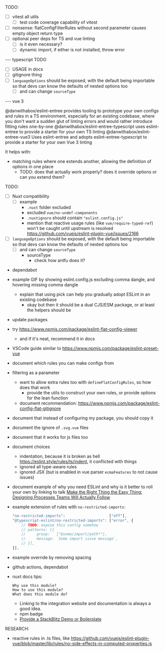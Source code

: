 TODO:
- [ ] vitest all utils
    - [ ] test code coverage capability of vitest
- [ ] nonsense: flatConfigFilterRules without second parameter causes empty object return type
- [ ] optional peer deps for TS and vue linting
    - [ ] is it even necessary?
    - [ ] dynamic import, if either is not installed, throw error

--- typescript
TODO
- [ ] USAGE in docs
- [ ] gitignore thing
- [ ] `languageOptions` should be exposed, with the default being importable so that devs can know the defaults of nested options too
    - [ ] and can change `sourceType`

--- vue 3

@danwithabox/eslint-entree
    provides tooling to prototype your own configs and rules in a TS environment, especially for an existing codebase, where you don't want a sudden glut of linting errors and would rather introduce fitting rules one-by-one
@danwithabox/eslint-entree-typescript
    uses eslint-entree to provide a starter for your own TS linting
@danwithabox/eslint-entree-vue3
    Uses eslint-entree and adopts eslint-entree-typescript to provide a starter for your own Vue 3 linting

It helps with:
- matching rules where one extends another, allowing the definition of options in one place
    - TODO: does that actually work properly? does it override options or can you extend them?

TODO:
- [ ] Nuxt compatibility
    - [ ] example
        - `.nuxt` folder excluded
        - excluded `vue/no-undef-components`
        - `.nuxtignore` should contain `"eslint.config.js"`
        - mention that reactive usage rules (like `vue/require-typed-ref`) won't be caught until upstream is resolved https://github.com/vuejs/eslint-plugin-vue/issues/2166
- [ ] `languageOptions` should be exposed, with the default being importable so that devs can know the defaults of nested options too
    - [ ] and can change `sourceType`
        - sourceType
            - check how antfu does it?
- dependabot
- example GIF by showing eslint.config.js excluding comma dangle, and hovering missing comma dangle
    - explain that using pick can help you gradually adopt ESLint in an existing codebase
        - okay but then it should be a dual CJS/ESM package, or at least the helpers should be
- update packages
- try https://www.npmjs.com/package/eslint-flat-config-viewer
    - and if it's neat, recommend it in docs
- VSCode guide similar to https://www.npmjs.com/package/eslint-preset-vue
- document which rules you can make configs from
- filtering as a parameter
    - want to allow extra rules too with `defineFlatConfigRules`, so how does that work
        - provide the utils to construct your own rules, or provide options for the lean function
    - document recommendation: https://www.npmjs.com/package/eslint-config-flat-gitignore
- document that instead of configuring my package, you should copy it
- document the ignore of `.svg.vue` files
- document that it works for js files too
- document choices
    - indentation, because it is broken as hell https://eslint.style/rules/ts/indent, it conflicted with things
    - ignored all type-aware rules
    - ignored JSX (but is enabled in vue parser `ecmaFeatures` to not cause issues)
- document example of why you need ESLint and why is it better to roll your own by linking to talk [Make the Right Thing the Easy Thing: Designing Processes Teams Will Actually Follow](https://www.youtube.com/watch?v=xqT8e6_yzLg)
- example extension of rules with `no-restricted-imports`:
    ```js
    "no-restricted-imports":                    ["off"],
    "@typescript-eslint/no-restricted-imports": ["error", {
        // TODO: expose this config somehow
        // patterns: [{
        //     group:   ["@some/import/path*"],
        //     message: `Some import issue message`,
        // }],
    }],
    ```
- example override by removing spacing
- github actions, dependabot

- nuxt docs tips:
    ```
    Why use this module?
    How to use this module?
    What does this module do?
    ```
    - Linking to the integration website and documentation is always a good idea.
    - npm badge
    - [Provide a StackBlitz Demo or Boilerplate](https://nuxt.com/docs/guide/going-further/modules#provide-a-stackblitz-demo-or-boilerplate)

RESEARCH:
- reactive rules in .ts files, like https://github.com/vuejs/eslint-plugin-vue/blob/master/lib/rules/no-side-effects-in-computed-properties.js
